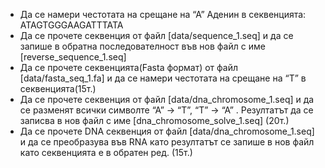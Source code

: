 * Да се намери честотата на срещане на “А” Аденин в секвенцията: ATAGTGGGAAGATTTATA
* Да се прочете секвенция от файл [data/sequence_1.seq] и да се запише в обратна последователност във нов файл с име [reverse_sequence_1.seq]
* Да се прочете секвенцията(Fasta формат) от файл [data/fasta_seq_1.fa] и да се намери честотата на срещане на “Т” в секвенцията(15т.)
* Да се прочете секвенция от файл [data/dna_chromosome_1.seq] и да се разменят всички символте “А” → “T”, “T” → “A” . Резултатът да се записва в нов файл с име [dna_chromosome_solve_1.seq] (20т.)
* Да се прочете DNA секвенция от файл [data/dna_chromosome_1.seq] и да се преобразува във RNA като резултатът се запише в нов файл като секвенцията е в обратен ред. (15т.)
